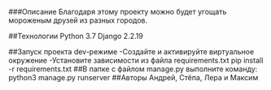 ###Описание
Благодаря этому проекту можно будет угощать мороженым друзей из разных городов.

##Технологии
Python 3.7 Django 2.2.19

##Запуск проекта dev-режиме
-Создайте и активируйте виртуальное окружение
-Установите зависимости из файла requirements.txt
pip install -r requirements.txt
##В папке с файлом manage.py выполните команду:
python3 manage.py runserver
##Авторы
Андрей, Стёпа, Лера и Максим
